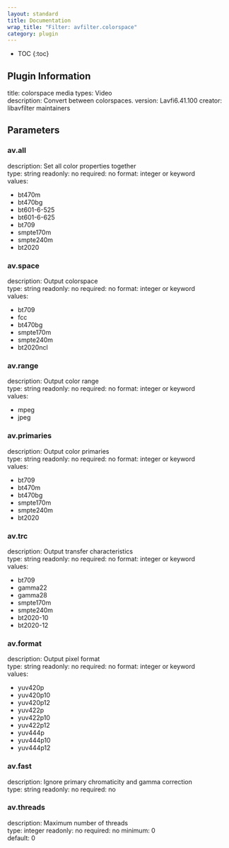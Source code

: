 ```yaml
---
layout: standard
title: Documentation
wrap_title: "Filter: avfilter.colorspace"
category: plugin
---
```

* TOC
{:toc}

## Plugin Information

title: colorspace
media types:
Video  
description: Convert between colorspaces.
version: Lavfi6.41.100
creator: libavfilter maintainers

## Parameters

### av.all

description:
Set all color properties together  
type: string
readonly: no
required: no
format: integer or keyword  
values:
* bt470m
* bt470bg
* bt601-6-525
* bt601-6-625
* bt709
* smpte170m
* smpte240m
* bt2020

### av.space

description:
Output colorspace  
type: string
readonly: no
required: no
format: integer or keyword  
values:
* bt709
* fcc
* bt470bg
* smpte170m
* smpte240m
* bt2020ncl

### av.range

description:
Output color range  
type: string
readonly: no
required: no
format: integer or keyword  
values:
* mpeg
* jpeg

### av.primaries

description:
Output color primaries  
type: string
readonly: no
required: no
format: integer or keyword  
values:
* bt709
* bt470m
* bt470bg
* smpte170m
* smpte240m
* bt2020

### av.trc

description:
Output transfer characteristics  
type: string
readonly: no
required: no
format: integer or keyword  
values:
* bt709
* gamma22
* gamma28
* smpte170m
* smpte240m
* bt2020-10
* bt2020-12

### av.format

description:
Output pixel format  
type: string
readonly: no
required: no
format: integer or keyword  
values:
* yuv420p
* yuv420p10
* yuv420p12
* yuv422p
* yuv422p10
* yuv422p12
* yuv444p
* yuv444p10
* yuv444p12

### av.fast

description:
Ignore primary chromaticity and gamma correction  
type: string
readonly: no
required: no

### av.threads

description:
Maximum number of threads  
type: integer
readonly: no
required: no
minimum: 0  
default: 0  

